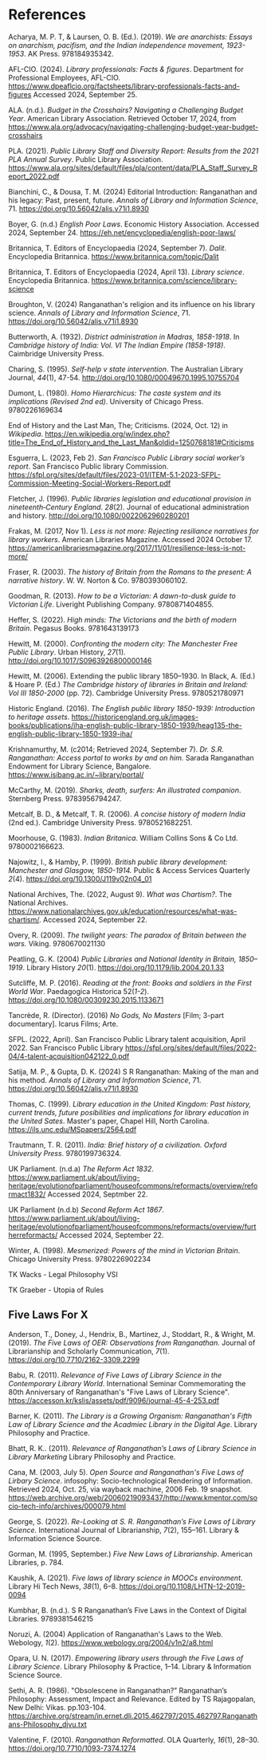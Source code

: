 # References

Acharya, M. P. T, & Laursen, O. B. (Ed.). (2019). _We are anarchists: Essays on anarchism, pacifism, and the Indian independence movement, 1923-1953_. AK Press. 978184935342.

AFL-CIO. (2024). _Library professionals: Facts & figures_. Department for Professional Employees, AFL-CIO. https://www.dpeaflcio.org/factsheets/library-professionals-facts-and-figures Accessed 2024, September 25.

ALA. (n.d.). _Budget in the Crosshairs? Navigating a Challenging Budget Year_. American Library Association. Retrieved October 17, 2024, from https://www.ala.org/advocacy/navigating-challenging-budget-year-budget-crosshairs

PLA. (2021). _Public Library Staff
and Diversity Report: Results from the 2021 PLA Annual Survey_. Public Library Association. https://www.ala.org/sites/default/files/pla/content/data/PLA_Staff_Survey_Report_2022.pdf

Bianchini, C., & Dousa, T. M. (2024) Editorial Introduction: Ranganathan and his legacy: Past, present, future. _Annals of Library and Information Science_, 71. https://doi.org/10.56042/alis.v71i1.8930

Boyer, G. (n.d.) _English Poor Laws_. Economic History Association. Accessed 2024, September 24. https://eh.net/encyclopedia/english-poor-laws/

Britannica, T. Editors of Encyclopaedia (2024, September 7). _Dalit_. Encyclopedia Britannica. https://www.britannica.com/topic/Dalit

Britannica, T. Editors of Encyclopaedia (2024, April 13). _Library science_. Encyclopedia Britannica. https://www.britannica.com/science/library-science

Broughton, V. (2024) Ranganathan's religion and its influence on his library science. _Annals of Library and Information Science_, 71. https://doi.org/10.56042/alis.v71i1.8930

Butterworth, A. (1932). _District administration in Madras, 1858-1918_. In _Cambridge history of India: Vol. VI The Indian Empire (1858-1918)_. Caimbridge University Press.

Charing, S. (1995). _Self-help v state intervention_. The Australian Library Journal, _44_(1), 47-54. http://doi.org/10.1080/00049670.1995.10755704

Dumont, L. (1980). _Homo Hierarchicus: The caste system and its implications (Revised 2nd ed)_. University of Chicago Press. 9780226169634

End of History and the Last Man, The;  Criticisms. (2024, Oct. 12) in _Wikipedia_. https://en.wikipedia.org/w/index.php?title=The_End_of_History_and_the_Last_Man&oldid=1250768181#Criticisms

Esguerra, L. (2023, Feb 2). _San Francisco Public Library social worker’s report_. San Francisco Public library Commission. https://sfpl.org/sites/default/files/2023-01/ITEM-5.1-2023-SFPL-Commission-Meeting-Social-Workers-Report.pdf

Fletcher, J. (1996). _Public libraries legislation and educational provision in nineteenth‐Century England_. _28_(2). Journal of educational administration and history. http://doi.org/10.1080/0022062960280201

Frakas, M. (2017, Nov 1). _Less is not more: Rejecting resiliance narratives for library workers_. American Libraries Magazine. Accessed 2024 October 17. https://americanlibrariesmagazine.org/2017/11/01/resilience-less-is-not-more/

Fraser, R. (2003). _The history of Britain from the Romans to the present: A narrative history_. W. W. Norton & Co. 9780393060102.

Goodman, R. (2013). _How to be a Victorian: A dawn-to-dusk guide to Victorian Life_. Liveright Publishing Company. 9780871404855.

Heffer, S. (2022). _High minds: The Victorians and the birth of modern Britain_. Pegasus Books. 9781643139173

Hewitt, M. (2000). _Confronting the modern city: The Manchester Free Public Library_. Urban History, _27_(1). http://doi.org/10.1017/S0963926800000146

Hewitt, M. (2006). Extending the public library 1850–1930. In Black, A. (Ed.) & Hoare P. (Ed.) _The Cambridge history of libraries in Britain and Ireland: Vol III 1850-2000_ (pp. 72). Cambridge University Press. 9780521780971

Historic England. (2016). _The English public library 1850-1939: Introduction to heritage assets_. https://historicengland.org.uk/images-books/publications/iha-english-public-library-1850-1939/heag135-the-english-public-library-1850-1939-iha/

Krishnamurthy, M. (c2014; Retrieved 2024, September 7). _Dr. S.R. Ranganathan: Access portal to works by and on him._ Sarada Ranganathan Endowment for Library Science, Bangalore. https://www.isibang.ac.in/~library/portal/

McCarthy, M. (2019). _Sharks, death, surfers: An illustrated companion_. Sternberg Press. 9783956794247.

Metcalf, B. D., & Metcalf, T. R. (2006). _A concise history of modern India_ (2nd ed.). Cambridge University Press. 9780521682251.

Moorhouse, G. (1983). _Indian Britanica_. William Collins Sons & Co Ltd. 9780002166623.

Najowitz, I., & Hamby, P. (1999). _British public library development: Manchester and Glasgow, 1850-1914._ Public & Access Services Quarterly _2_(4). https://doi.org/10.1300/J119v02n04_01

National Archives, The. (2022, August 9). _What was Chartism?_. The National Archives. https://www.nationalarchives.gov.uk/education/resources/what-was-chartism/. Accessed 2024, September 22.

Overy, R. (2009). _The twilight years: The paradox of Britain between the wars._ Viking. 9780670021130

Peatling, G. K. (2004) _Public Libraries and National Identity in Britain, 1850–1919_. Library History _20_(1). https://doi.org/10.1179/lib.2004.20.1.33

Sutcliffe, M. P. (2016). _Reading at the front: Books and soldiers in the First World War_. Paedagogica Historica 52(_1-2_). https://doi.org/10.1080/00309230.2015.1133671

Tancrède, R. (Director). (2016) _No Gods, No Masters_ \[Film; 3-part documentary\]. Icarus Films; Arte.

SFPL. (2022, April). San Francisco Public Library talent acquisition, April 2022. San Francisco Public Library https://sfpl.org/sites/default/files/2022-04/4-talent-acquisition042122_0.pdf

Satija, M. P., & Gupta, D. K. (2024) S R Ranganathan: Making of the man and his method. _Annals of Library and Information Science_, 71. https://doi.org/10.56042/alis.v71i1.8930

Thomas, C. (1999). _Library education in the United Kingdom: Past history, current trends, future posibilities and implications for library education in the United Sates_. Master's paper, Chapel Hill, North Carolina. https://ils.unc.edu/MSpapers/2564.pdf

Trautmann, T. R. (2011). _India: Brief history of a civilization. Oxford University Press_. 9780199736324.

UK Parliament. (n.d.a) _The Reform Act 1832_. https://www.parliament.uk/about/living-heritage/evolutionofparliament/houseofcommons/reformacts/overview/reformact1832/ Accessed 2024, Septmber 22.

UK Parliament (n.d.b) _Second Reform Act 1867_. https://www.parliament.uk/about/living-heritage/evolutionofparliament/houseofcommons/reformacts/overview/furtherreformacts/ Accessed 2024, September 22. 




Winter, A. (1998). _Mesmerized: Powers of the mind in Victorian Britain_. Chicago University Press. 9780226902234

TK Wacks - Legal Philosophy VSI

TK Graeber - Utopia of Rules



## Five Laws For X

Anderson, T., Doney, J., Hendrix, B., Martinez, J., Stoddart, R., & Wright, M. (2019). _The Five Laws of OER: Observations from Ranganathan_. Journal of Librarianship and Scholarly Communication, _7_(1). https://doi.org/10.7710/2162-3309.2299

Babu, R. (2011). _Relevance of Five Laws of Library
Science in the Contemporary Library World_. International Seminar Commemorating the 80th Anniversary of Ranganathan's "Five Laws of Library Science". https://accesson.kr/kslis/assets/pdf/9096/journal-45-4-253.pdf 

Barner, K. (2011). _The Library is a Growing Organism: Ranganathan's Fifth Law of Library Science and the Acadmiec Library in the Digital Age_. Library Philosophy and Practice.

Bhatt, R. K.. (2011). _Relevance of Ranganathan’s Laws of Library Science in Library Marketing_ Library Philosophy and Practice.

Cana, M. (2003, July 5). _Open Source and Ranganathan's Five Laws of Lirbary Science_. infosophy: Socio-technological Rendering of Information. Retrieved 2024, Oct. 25, via wayback machine, 2006 Feb. 19 snapshot. https://web.archive.org/web/20060219093437/http://www.kmentor.com/socio-tech-info/archives/000079.html

George, S. (2022). _Re-Looking at S. R. Ranganathan’s Five Laws of Library Science_. International Journal of Librarianship, _7_(2), 155–161. Library & Information Science Source.

Gorman, M. (1995, September.) _Five New Laws of Librarianship_. American Libraries, p. 784.

Kaushik, A. (2021). _Five laws of library science in MOOCs environment_. Library Hi Tech News, _38_(1), 6–8. https://doi.org/10.1108/LHTN-12-2019-0094

Kumbhar, B. (n.d.). S R Ranganathan’s Five Laws in the Context of Digital Libraries. 9789381546215

Noruzi, A. (2004) Application of Ranganathan's Laws to the Web. Webology, _1_(2). https://www.webology.org/2004/v1n2/a8.html

Opara, U. N. (2017). _Empowering library users through the Five Laws of Library Science_. Library Philosophy & Practice, 1–14. Library & Information Science Source.

Sethi, A. R. (1986). "Obsolescene in Ranganathan?” Ranganathan’s Philosophy: Assessment, Impact and Relevance. Edited by TS Rajagopalan, New Delhi: Vikas. pp.103-104. https://archive.org/stream/in.ernet.dli.2015.462797/2015.462797.Ranganathans-Philosophy_djvu.txt

Valentine, F. (2010). _Ranganathan Reformatted_. OLA Quarterly, _16_(1), 28–30. https://doi.org/10.7710/1093-7374.1274
